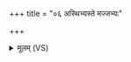 +++
title = "०६ अस्थिभ्यस्ते मज्जभ्यः"

+++
<details><summary>मूलम् (VS)</summary>

अ॒स्थिभ्य॑स्ते म॒ज्जभ्यः॒ स्नाव॑भ्यो ध॒मनि॑भ्यः।  
यक्ष्म॑म्पा॒णिभ्या॑म॒ङ्गुलि॑भ्यो न॒खेभ्यो॒ वि वृ॑हामि ते ॥
</details>